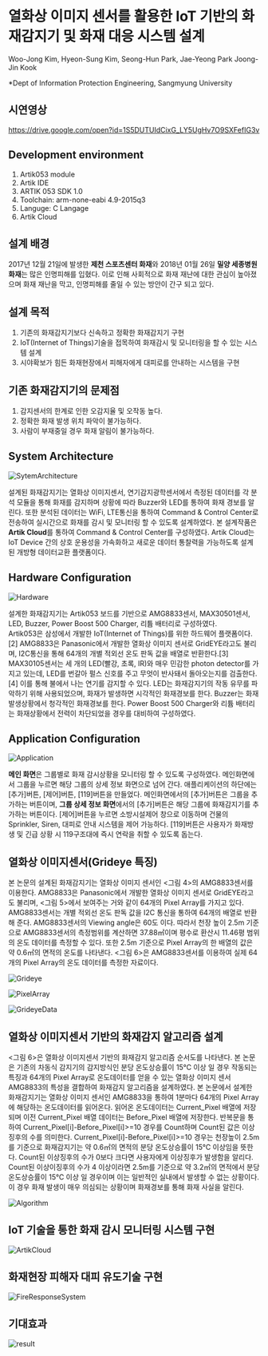 # 열화상 이미지 센서를 활용한 IoT 기반의 화재감지기 및 화재 대응 시스템 설계 #

Woo-Jong Kim, Hyeon-Sung Kim, Seong-Hun Park, Jae-Yeong Park  Joong-Jin Kook

*Dept of Information Protection Engineering, Sangmyung University

## 시연영상 ##

https://drive.google.com/open?id=1S5DUTUIdCixG_LY5UgHv7O9SXFefIG3v

## Development environment ##

1. Artik053 module
2. Artik IDE
3. ARTIK 053 SDK 1.0
4. Toolchain: arm-none-eabi 4.9-2015q3
5. Languge: C Langage
6. Artik Cloud

## 설계 배경 ##

 2017년 12월 21일에 발생한 **제천 스포츠센터 화재**와 2018년 01월 26일 **밀양 세종병원 화재**는 많은 인명피해를 입혔다. 이로 인해 사회적으로 화재 재난에 대한 관심이 높아졌으며 화재 재난을 막고, 인명피해를 줄일 수 있는 방안이 간구 되고 있다.

## 설계 목적 ##

1. 기존의 화재감지기보다 신속하고 정확한 화재감지기 구현
2. IoT(Internet of Things)기술을 접목하여 화재감시 및 모니터링을 할 수 있는 시스템 설계
3. 시야확보가 힘든 화재현장에서 피해자에게 대피로를 안내하는 시스템을 구현


## 기존 화재감지기의 문제점 ##

1. 감지센서의 한계로 인한 오감지율 및 오작동 높다.
2. 정확한 화재 발생 위치 파악이 불가능하다.
3. 사람이 부재중일 경우 화재 알림이 불가능하다.


## System Architecture ##

![SytemArchitecture](./image/SystemArchitecture.JPG)

 설계된 화재감지기는 열화상 이미지센서, 연기감지광학센서에서 측정된 데이터를 각 분석 모듈을 통해 화재를 감지하며 상황에 따라 Buzzer와 LED를 통하여 화재 경보를 알린다. 또한 분석된 데이터는 WiFi, LTE통신을 통하여 Command & Control Center로 전송하여 실시간으로 화재를 감시 및 모니터링 할 수 있도록 설계하였다. 본 설계작품은 **Artik Cloud**를 통하여 Command & Control Center를 구성하였다. Artik Cloud는 IoT Device 간의 상호 운용성을 가속화하고 새로운 데이터 통찰력을 가능하도록 설계된 개방형 데이터교환 플랫폼이다.

## Hardware Configuration ##

![Hardware](./image/hardware.JPG)

  설계한 화재감지기는 Artik053 보드를 기반으로 AMG8833센서, MAX30501센서, LED, Buzzer, Power Boost 500 Charger, 리튬 배터리로 구성하였다.         
 Artik053은 삼성에서 개발한 IoT(Internet of Things)를 위한 하드웨어 플랫폼이다.[2] AMG8833은 Panasonic에서 개발한 열화상 이미지 센서로 GridEYE라고도 불리며, I2C통신을 통해 64개의 개별 적외선 온도 판독 값을 배열로 반환한다.[3] MAX30105센서는 세 개의 LED(빨강, 초록, IR)와 매우 민감한 photon detector를 가지고 있는데, LED를 번갈아 펄스 신호를 주고 무엇이 반사돼서 돌아오는지를 검출한다.[4] 이를 통해 불에서 나는 연기를 감지할 수 있다. LED는 화재감지기의 작동 유무를 파악하기 위해 사용되었으며, 화재가 발생하면 시각적인 화재경보를 한다. Buzzer는 화재 발생상황에서 청각적인 화재경보를 한다. Power Boost 500 Charger와 리튬 배터리는 화재상황에서 전력이 차단되었을 경우를 대비하여 구성하였다.

## Application Configuration ##

![Application](./image/Application2.JPG)

 **메인 화면**은 그룹별로 화재 감시상황을 모니터링 할 수 있도록 구성하였다. 메인화면에서 그룹을 누르면 해당 그룹의 상세 정보 화면으로 넘어 간다. 애플리케이션의 하단에는 [추가]버튼, [제어]버튼, [119]버튼을 만들었다. 메인화면에서의 [추가]버튼은 그룹을 추가하는 버튼이며, **그룹 상세 정보 화면**에서의 [추가]버튼은 해당 그룹에 화재감지기를 추가하는 버튼이다. [제어]버튼을 누르면 소방시설제어 창으로 이동하며 건물의 Sprinkler, Siren, 대피로 안내 시스템을 제어 가능하다. [119]버튼은 사용자가 화재방생 및 긴급 상황 시 119구조대에 즉시 연락을 취할 수 있도록 돕는다. 

## 열화상 이미지센서(Grideye 특징) ##

본 논문의 설계된 화재감지기는 열화상 이미지 센서인 <그림 4>의 AMG8833센서를 이용한다. 
 AMG8833은 Panasonic에서 개발한 열화상 이미지 센서로 GridEYE라고도 불리며, <그림 5>에서 보여주는 거와 같이 64개의 Pixel Array를 가지고 있다. AMG8833센서는 개별 적외선 온도 판독 값을 I2C 통신을 통하여 64개의 배열로 반환해 준다. 
 AMG8833센서의 Viewing angle은 60도 이다. 따라서 천장 높이 2.5m 기준으로 AMG8833센서의 측정범위를 계산하면 37.88㎡이며 평수로 환산시 11.46평 범위의 온도 데이터를 측정할 수 있다. 또한 2.5m 기준으로 Pixel Array의 한 배열의 값은 약 0.6㎡의 면적의 온도를 나타낸다.
 <그림 6>은 AMG8833센서를 이용하여 실제 64개의 Pixel Array의 온도 데이터를 측정한 자료이다.

![Grideye](./image/grideye.png)

![PixelArray](./image/girdeyePixelArrayAndViewingField.JPG)

![GrideyeData](./image/grideyeData.PNG)


## 열화상 이미지센서 기반의 화재감지 알고리즘 설계  ##

<그림 6>은 열화상 이미지센서 기반의 화재감지 알고리즘 순서도를 나타낸다. 본 논문은 기존의 차동식 감지기의 감지방식인 분당 온도상승률이 15℃ 이상 일 경우 작동되는 특징과 64개의 Pixel Array로 온도데이터를 얻을 수 있는 열화상 이미지 센서 AMG8833의 특성을 결합하여 화재감지 알고리즘을 설계하였다.
 본 논문에서 설계한 화재감지기는 열화상 이미지 센서인 AMG8833을 통하여 1분마다 64개의 Pixel Array에 해당하는 온도데이터를 읽어온다. 읽어온 온도데이터는 Current_Pixel 배열에 저장되며 이전 Current_Pixel 배열 데이터는 Before_Pixel 배열에 저장한다. 
 반복문을 통하여 Current_Pixel[i]-Before_Pixel[i]>=10 경우를 Count하며 Count된 값은 이상징후의 수를 의미한다.
Current_Pixel[i]-Before_Pixel[i]>=10 경우는 천장높이 2.5m를 기준으로 화재감지기는 약 0.6㎡의 면적의 분당 온도상승률이  15℃ 이상임을 뜻한다. 
 Count된 이상징후의 수가 0보다 크다면 사용자에게 이상징후가 발생함을 알리다. Count된 이상이징후의 수가 4 이상이라면 2.5m를 기준으로 약 3.2㎡의 면적에서 분당 온도상승률이 15℃ 이상 일 경우이며 이는 일반적인 실내에서 발생할 수 없는 상황이다. 이 경우 화재 발생이 매우 의심되는 상황이며 화재경보를 통해 화재 사실을 알린다.  

![Algorithm](./image/Algorithm.JPG)

## IoT 기술을 통한 화재 감시 모니터링 시스템 구현 ##

![ArtikCloud](./image/ArtikCloud.JPG)

## 화재현장 피해자 대피 유도기술 구현 ##

![FireResponseSystem](./image/FireResponseSystem.JPG)

## 기대효과 ##

![result](./image/result.JPG)